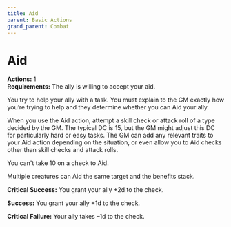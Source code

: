```yaml
---
title: Aid
parent: Basic Actions
grand_parent: Combat
---
```


# Aid
**Actions:** 1<br>
**Requirements:** The ally is willing to accept your aid.

You try to help your ally with a task. You must explain to the GM exactly how you’re trying to help and they determine whether you can Aid your ally.

When you use the Aid action, attempt a skill check or attack roll of a type decided by the GM. The typical DC is 15, but the GM might adjust this DC for particularly hard or easy tasks. The GM can add any relevant traits to your Aid action depending on the situation, or even allow you to Aid checks other than skill checks and attack rolls.

You can't take 10 on a check to Aid.

Multiple creatures can Aid the same target and the benefits stack.

**Critical Success:** You grant your ally +2d to the check.

**Success:** You grant your ally +1d to the check.

**Critical Failure:** Your ally takes –1d to the check.
